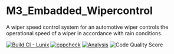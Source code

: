 # M3_Embadded_Wipercontrol
A wiper speed control system for an automotive wiper controls the operational speed of a wiper in accordance with rain conditions.

[![Build CI - Lunix](https://github.com/Sreenivas0706/M3_Embadded_Wipercontrol/actions/workflows/Build.yml/badge.svg)](https://github.com/Sreenivas0706/M3_Embadded_Wipercontrol/actions/workflows/Build.yml)
[![cppcheck](https://github.com/Sreenivas0706/M3_Embadded_Wipercontrol/actions/workflows/cppcheck.yml/badge.svg)](https://github.com/Sreenivas0706/M3_Embadded_Wipercontrol/actions/workflows/cppcheck.yml)
[![Analysis](https://github.com/Sreenivas0706/M3_Embadded_Wipercontrol/actions/workflows/Analysis.yml/badge.svg)](https://github.com/Sreenivas0706/M3_Embadded_Wipercontrol/actions/workflows/Analysis.yml)
![Code Quality Score](https://api.codiga.io/project/33455/score/svg)
